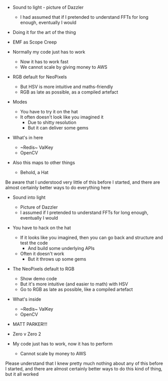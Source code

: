 * Sound to light - picture of Dazzler
  * I had assumed that if I pretended to understand FFTs for long enough, eventually I would

* Doing it for the art of the thing

* EMF as Scope Creep

* Normally my code just has to work
  * Now it has to work fast
  * We cannot scale by giving money to AWS

* RGB default for NeoPixels
  * But HSV is more intuitive and maths-friendly
  * RGB as late as possible, as a compiled artefact

* Modes
  * You have to try it on the hat
  * It often doesn't look like you imagined it
    * Due to shitty resolution
    * But it can deliver some gems

* What's in here
  * ~Redis~ ValKey
  * OpenCV

* Also this maps to other things
  * Behold, a Hat

Be aware that I understood very little of this before I started, and there are almost certainly better ways to do everything here
* Sound into light
  * Picture of Dazzler
  * I assumed if I pretended to understand FFTs for long enough, eventually I would

* You have to hack on the hat
  * If it looks like you imagined, then you can go back and structure and test the code
    * And build some underlying APIs
  * Often it doesn't work
    * But it throws up some gems

* The NeoPixels default to RGB
  * Show demo code
  * But it's more intuitive (and easier to math) with HSV
  * Go to RGB as late as possible, like a compiled artefact

* What's inside
  * ~Redis~ ValKey
  * OpenCV

* MATT PARKER!!!

* Zero v Zero 2

* My code just has to work, now it has to perform
  * Cannot scale by money to AWS

Please understand that I knew pretty much nothing about any of this before I started, and there are almost certainly better ways to do this kind of thing, but it all worked
